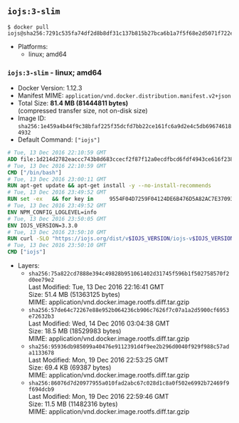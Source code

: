 ## `iojs:3-slim`

```console
$ docker pull iojs@sha256:7291c535fa74df2d8b8df31c137b815b27bca6b1a7f5f68e2d5071f722e9b5e8
```

-	Platforms:
	-	linux; amd64

### `iojs:3-slim` - linux; amd64

-	Docker Version: 1.12.3
-	Manifest MIME: `application/vnd.docker.distribution.manifest.v2+json`
-	Total Size: **81.4 MB (81444811 bytes)**  
	(compressed transfer size, not on-disk size)
-	Image ID: `sha256:1e459a4b44f9c38bfaf225f35dcfd7bb22ce161fc6a9d2e4c5db696746184932`
-	Default Command: `["iojs"]`

```dockerfile
# Tue, 13 Dec 2016 22:10:59 GMT
ADD file:1d214d2782eaccc743b8d683ccecf2f87f12a0ecdfbcd6fdf4943ce616f23870 in / 
# Tue, 13 Dec 2016 22:10:59 GMT
CMD ["/bin/bash"]
# Tue, 13 Dec 2016 23:00:11 GMT
RUN apt-get update && apt-get install -y --no-install-recommends 		ca-certificates 		curl 		wget 	&& rm -rf /var/lib/apt/lists/*
# Tue, 13 Dec 2016 23:49:52 GMT
RUN set -ex   && for key in     9554F04D7259F04124DE6B476D5A82AC7E37093B     94AE36675C464D64BAFA68DD7434390BDBE9B9C5     0034A06D9D9B0064CE8ADF6BF1747F4AD2306D93     FD3A5288F042B6850C66B31F09FE44734EB7990E     71DCFD284A79C3B38668286BC97EC7A07EDE3FC1     DD8F2338BAE7501E3DD5AC78C273792F7D83545D   ; do     gpg --keyserver ha.pool.sks-keyservers.net --recv-keys "$key"   ; done
# Tue, 13 Dec 2016 23:49:52 GMT
ENV NPM_CONFIG_LOGLEVEL=info
# Tue, 13 Dec 2016 23:50:05 GMT
ENV IOJS_VERSION=3.3.0
# Tue, 13 Dec 2016 23:50:10 GMT
RUN curl -SLO "https://iojs.org/dist/v$IOJS_VERSION/iojs-v$IOJS_VERSION-linux-x64.tar.gz"   && curl -SLO "https://iojs.org/dist/v$IOJS_VERSION/SHASUMS256.txt.asc"   && gpg --verify SHASUMS256.txt.asc   && grep " iojs-v$IOJS_VERSION-linux-x64.tar.gz\$" SHASUMS256.txt.asc | sha256sum -c -   && tar -xzf "iojs-v$IOJS_VERSION-linux-x64.tar.gz" -C /usr/local --strip-components=1   && rm "iojs-v$IOJS_VERSION-linux-x64.tar.gz" SHASUMS256.txt.asc
# Tue, 13 Dec 2016 23:50:10 GMT
CMD ["iojs"]
```

-	Layers:
	-	`sha256:75a822cd7888e394c49828b951061402d31745f596b1f502758570f2d0ee79e2`  
		Last Modified: Tue, 13 Dec 2016 22:16:41 GMT  
		Size: 51.4 MB (51363125 bytes)  
		MIME: application/vnd.docker.image.rootfs.diff.tar.gzip
	-	`sha256:57de64c72267e88e952b064236cb906c7626f7c07a1a2d5900cf6953e72632b3`  
		Last Modified: Wed, 14 Dec 2016 03:04:38 GMT  
		Size: 18.5 MB (18529983 bytes)  
		MIME: application/vnd.docker.image.rootfs.diff.tar.gzip
	-	`sha256:95936db985099a40476e9112391d4f9ee2b296d0040f929f988c57ada1133678`  
		Last Modified: Mon, 19 Dec 2016 22:53:25 GMT  
		Size: 69.4 KB (69387 bytes)  
		MIME: application/vnd.docker.image.rootfs.diff.tar.gzip
	-	`sha256:86076d7d20977955a010fad2abc67c028d1c8a0f502e6992b72469f9f694dcb9`  
		Last Modified: Mon, 19 Dec 2016 22:59:46 GMT  
		Size: 11.5 MB (11482316 bytes)  
		MIME: application/vnd.docker.image.rootfs.diff.tar.gzip
